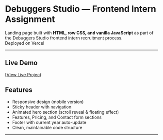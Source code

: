 # Debuggers Studio — Frontend Intern Assignment

Landing page built with **HTML, row CSS, and vanilla JavaScript** as part of the Debuggers Studio frontend intern recruitment process.  
Deployed on Vercel 

---

##  Live Demo
[[View Live Project](https://your-vercel-link.vercel.app](https://debuggers-landing.vercel.app/))


## Features
- Responsive design (mobile version)
- Sticky header with navigation
- Animated hero section (scroll reveal & floating effect)
- Features, Pricing, and Contact form sections
- Footer with current year auto-update
- Clean, maintainable code structure

---

